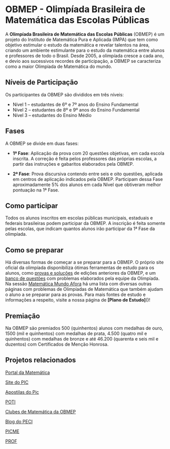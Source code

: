 # OBMEP - Olimpíada Brasileira de Matemática das Escolas Públicas

A **Olimpíada Brasileira de Matemática das Escolas Públicas** (OBMEP) é um projeto do Instituto de Matemática Pura e Aplicada (IMPA) que tem como objetivo estimular o estudo da matemática e revelar talentos na área, criando um ambiente estimulante para o estudo da matemática entre alunos e professores de todo o Brasil. Desde 2005, a olimpíada cresce a cada ano, e devio aos sucessivos recordes de participação, a OBMEP se caracteriza como a maior Olimpíada de Matemática do mundo.

<div class="wow">

<h2>Níveis de Participação</h2>

Os participantes da OBMEP  são divididos em três níveis:

<ul>
	<li>Nível 1 – estudantes de 6º e 7º anos do Ensino Fundamental</li>
	<li>Nível 2 – estudantes de 8º e 9º anos do Ensino Fundamental</li>
	<li>Nível 3 – estudantes do Ensino Médio</li>
</ul>

</div>

## Fases

A OBMEP se divide em duas fases:

- **1ª Fase**: Aplicação da prova com 20 questões objetivas, em cada escola inscrita. A correção é feita pelos professores das próprias escolas, a partir das instruções e gabaritos elaborados pela OBMEP.

- **2ª Fase**: Prova discursiva contendo entre seis e oito questões, aplicada em centros de aplicação indicados pela OBMEP. Participam dessa Fase aproximadamente 5% dos alunos em cada Nível que obtiveram melhor pontuação na 1ª Fase.

## Como participar

Todos os alunos inscritos em escolas públicas municipais, estaduais e federais brasileiras podem participar da OBMEP. A inscrição é feita somente pelas escolas, que indicam quantos alunos irão participar da 1ª Fase da olimpíada.

## Como se preparar

Há diversas formas de começar a se preparar para a OBMEP. O próprio site oficial da olimpíada disponibiliza ótimas ferramentas de estudo para os alunos, como [provas e soluções](http://www.obmep.org.br/provas.htm) de edições anteriores da OBMEP, e um [banco de questões](http://www.obmep.org.br/banco.html) com problemas elaborados pela equipe da Olimpíada. Na sessão [Matemática Mundo Afora](http://www.obmep.org.br/para_saber_mais/matematica_mundo_a_fora.ht) há uma lista com diversas outras páginas com problemas de Olimpíadas de Matemática que também ajudam o aluno a se preparar para as provas. Para mais fontes de estudo e informações a respeito, visite a nossa página de **[Plano de Estudo]**()!

## Premiação

Na OBMEP são premiados 500 (quinhentos) alunos com medalhas de ouro, 1500 (mil e quinhentos) com medalhas de prata, 4.500 (quatro mil e quinhentos) com medalhas de bronze e até 46.200 (quarenta e seis mil e duzentos) com Certificados de Menção Honrosa.


## Projetos relacionados

[Portal da Matemática](http://matematica.obmep.org.br/)

[Site do PIC](http://pic.obmep.org.br/)

[Apostilas do Pic](http://www.obmep.org.br/prog_ic_2010/apostila2010.html)

[POTI](http://www.poti.impa.br/)

[Clubes de Matemática da OBMEP](http://clubes.obmep.org.br/blog/)

[Blog do PECI](http://peci.obmep.org.br/blog/)

[PICME](http://picme.obmep.org.br/)

[PROF](http://prof.obmep.org.br/portal)

<!--
Fontes

[Site Oficial da OBMEP](http://www.obmep.org.br/)

[Página OBMEP](https://www.facebook.com/obmep/info)
-->
